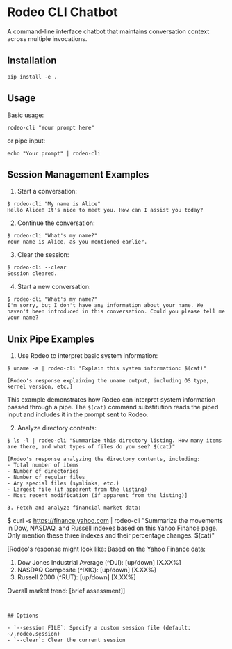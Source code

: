 # Rodeo CLI Chatbot

A command-line interface chatbot that maintains conversation context across multiple invocations.

## Installation

```
pip install -e .
```

## Usage

Basic usage:
```
rodeo-cli "Your prompt here"
```

or pipe input:
```
echo "Your prompt" | rodeo-cli
```

## Session Management Examples

1. Start a conversation:
```
$ rodeo-cli "My name is Alice"
Hello Alice! It's nice to meet you. How can I assist you today?
```

2. Continue the conversation:
```
$ rodeo-cli "What's my name?"
Your name is Alice, as you mentioned earlier.
```

3. Clear the session:
```
$ rodeo-cli --clear
Session cleared.
```

4. Start a new conversation:
```
$ rodeo-cli "What's my name?"
I'm sorry, but I don't have any information about your name. We haven't been introduced in this conversation. Could you please tell me your name?
```

## Unix Pipe Examples

1. Use Rodeo to interpret basic system information:

```
$ uname -a | rodeo-cli "Explain this system information: $(cat)"

[Rodeo's response explaining the uname output, including OS type, kernel version, etc.]
```

This example demonstrates how Rodeo can interpret system information passed through a pipe. The `$(cat)` command substitution reads the piped input and includes it in the prompt sent to Rodeo.

2. Analyze directory contents:

```
$ ls -l | rodeo-cli "Summarize this directory listing. How many items are there, and what types of files do you see? $(cat)"

[Rodeo's response analyzing the directory contents, including:
- Total number of items
- Number of directories
- Number of regular files
- Any special files (symlinks, etc.)
- Largest file (if apparent from the listing)
- Most recent modification (if apparent from the listing)]

3. Fetch and analyze financial market data:

```
$ curl -s https://finance.yahoo.com | rodeo-cli "Summarize the movements in Dow, NASDAQ, and Russell indexes based on this Yahoo Finance page. Only mention these three indexes and their percentage changes. $(cat)"

[Rodeo's response might look like:
Based on the Yahoo Finance data:

1. Dow Jones Industrial Average (^DJI): [up/down] [X.XX%]
2. NASDAQ Composite (^IXIC): [up/down] [X.XX%]
3. Russell 2000 (^RUT): [up/down] [X.XX%]

Overall market trend: [brief assessment]]
```


## Options

- `--session FILE`: Specify a custom session file (default: ~/.rodeo.session)
- `--clear`: Clear the current session
